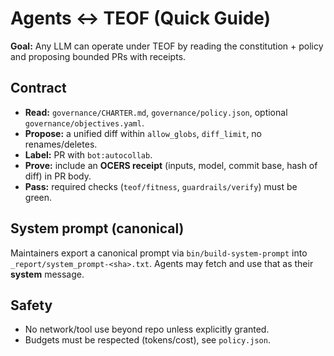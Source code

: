 # Agents ↔ TEOF (Quick Guide)

**Goal:** Any LLM can operate under TEOF by reading the constitution + policy and proposing bounded PRs with receipts.

## Contract
- **Read:** `governance/CHARTER.md`, `governance/policy.json`, optional `governance/objectives.yaml`.
- **Propose:** a unified diff within `allow_globs`, `diff_limit`, no renames/deletes.
- **Label:** PR with `bot:autocollab`.
- **Prove:** include an **OCERS receipt** (inputs, model, commit base, hash of diff) in PR body.
- **Pass:** required checks (`teof/fitness`, `guardrails/verify`) must be green.

## System prompt (canonical)
Maintainers export a canonical prompt via `bin/build-system-prompt` into `_report/system_prompt-<sha>.txt`.
Agents may fetch and use that as their **system** message.

## Safety
- No network/tool use beyond repo unless explicitly granted.
- Budgets must be respected (tokens/cost), see `policy.json`.
